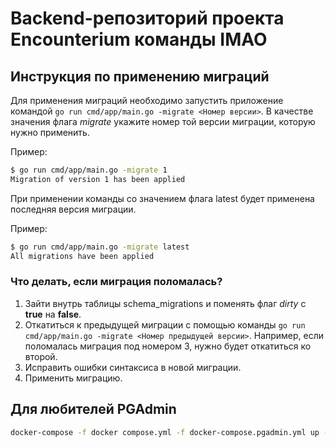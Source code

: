 # Backend-репозиторий проекта Encounterium команды IMAO
## Инструкция по применению миграций
Для применения миграций необходимо запустить приложение командой `go run cmd/app/main.go -migrate <Номер версии>`. В качестве значения флага *migrate* укажите номер той версии миграции, которую нужно применить.

Пример:
``` bash 
$ go run cmd/app/main.go -migrate 1
Migration of version 1 has been applied
```

При применении команды со значением флага latest будет применена последняя версия миграции.

Пример:
``` bash 
$ go run cmd/app/main.go -migrate latest
All migrations have been applied
```

### Что делать, если миграция поломалась?
1. Зайти внутрь таблицы schema_migrations и поменять флаг *dirty* с **true** на **false**.
2. Откатиться к предыдущей миграции с помощью команды `go run cmd/app/main.go -migrate <Номер предыдущей версии>`. Например, если поломалась миграция под номером 3, нужно будет откатиться ко второй.
3. Исправить ошибки синтаксиса в новой миграции. 
4. Применить миграцию.

## Для любителей PGAdmin

``` bash
docker-compose -f docker compose.yml -f docker-compose.pgadmin.yml up -d

```
